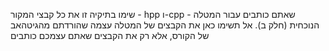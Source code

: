 שימו בתיקיה זו את כל קבצי המקור - hpp ו-cpp - שאתם כותבים עבור המטלה הנוכחית (חלק ב).
אל תשימו כאן את הקבצים של המטלה עצמה שהורדתם מהגיטהאב של הקורס, אלא רק את הקבצים שאתם עצמכם כותבים

